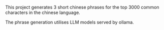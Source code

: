 This project generates 3 short chinese phrases for the top 3000 common characters in the chinese language.

The phrase generation utilises LLM models served by ollama.